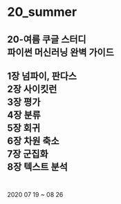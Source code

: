 # 20_summer 
20-여름 쿠글 스터디<br>
파이썬 머신러닝 완벽 가이드
<br><br>
__1장__  넘파이, 판다스<br>
__2장__  사이킷런<br>
__3장__  평가<br>
__4장__  분류<br>
__5장__  회귀<br>
__6장__  차원 축소<br>
__7장__  군집화<br>
__8장__  텍스트 분석<br>
<br>
---
2020 07 19 ~ 08 26

